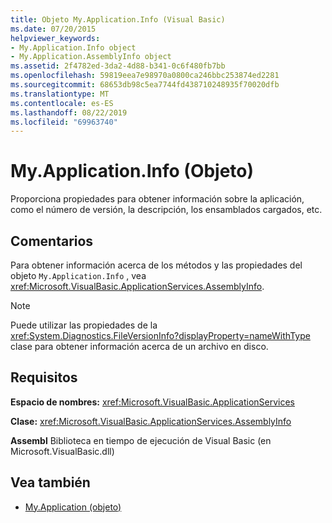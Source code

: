 ```yaml
---
title: Objeto My.Application.Info (Visual Basic)
ms.date: 07/20/2015
helpviewer_keywords:
- My.Application.Info object
- My.Application.AssemblyInfo object
ms.assetid: 2f4782ed-3da2-4d88-b341-0c6f480fb7bb
ms.openlocfilehash: 59819eea7e98970a0800ca246bbc253874ed2281
ms.sourcegitcommit: 68653db98c5ea7744fd438710248935f70020dfb
ms.translationtype: MT
ms.contentlocale: es-ES
ms.lasthandoff: 08/22/2019
ms.locfileid: "69963740"
---
```

# <a name="myapplicationinfo-object"></a>My.Application.Info (Objeto)
Proporciona propiedades para obtener información sobre la aplicación, como el número de versión, la descripción, los ensamblados cargados, etc.  
  
## <a name="remarks"></a>Comentarios  
 Para obtener información acerca de los métodos y las propiedades del objeto `My.Application.Info` , vea <xref:Microsoft.VisualBasic.ApplicationServices.AssemblyInfo>.  
  
> [!NOTE]
> Puede utilizar las propiedades de la <xref:System.Diagnostics.FileVersionInfo?displayProperty=nameWithType> clase para obtener información acerca de un archivo en disco.  
  
## <a name="requirements"></a>Requisitos  
 **Espacio de nombres:** <xref:Microsoft.VisualBasic.ApplicationServices>  
  
 **Clase:** <xref:Microsoft.VisualBasic.ApplicationServices.AssemblyInfo>  
  
 **Assembl** Biblioteca en tiempo de ejecución de Visual Basic (en Microsoft.VisualBasic.dll)  
  
## <a name="see-also"></a>Vea también

- [My.Application (objeto)](../../../visual-basic/language-reference/objects/my-application-object.md)
